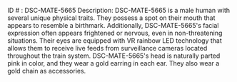 ID # : DSC-MATE-5665
Description: DSC-MATE-5665 is a male human with several unique physical traits. They possess a spot on their mouth that appears to resemble a birthmark. Additionally, DSC-MATE-5665's facial expression often appears frightened or nervous, even in non-threatening situations. Their eyes are equipped with VR rainbow LED technology that allows them to receive live feeds from surveillance cameras located throughout the train system. DSC-MATE-5665's head is naturally parted pink in color, and they wear a gold earring in each ear. They also wear a gold chain as accessories.